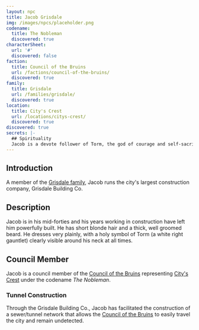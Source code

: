 ```yaml
---
layout: npc
title: Jacob Grisdale
img: /images/npcs/placeholder.png
codename:
  title: The Nobleman
  discovered: true
characterSheet:
  url: '#'
  discovered: false
faction:
  title: Council of the Bruins
  url: /factions/council-of-the-bruins/
  discovered: true
family:
  title: Grisdale
  url: /families/grisdale/
  discovered: true
location:
  title: City's Crest
  url: /locations/citys-crest/
  discovered: true
discovered: true
secrets: |-
  ## Spirituality
  Jacob is a devote follower of Torm, the god of courage and self-sacrifice. He is very clear and open about his faith in Torm, but does not push his religion on others beyond the occasional comment about how good Torm can make one's life.
---
```

## Introduction
A member of the [Grisdale family]({{site.baseurl}}/families/grisdale/), Jacob runs the city's largest construction company, Grisdale Building Co.

## Description
Jacob is in his mid-forties and his years working in construction have left him powerfully built. He has short blonde hair and a thick, well groomed beard. He dresses very plainly, with a holy symbol of Torm (a white right gauntlet) clearly visible around his neck at all times.

## Council Member
Jacob is a council member of the [Council of the Bruins](../../factions/council-of-the-bruins) representing [City's Crest](../../locations/citys-crest/) under the codename *The Nobleman*.

### Tunnel Construction
Through the Grisdale Building Co., Jacob has facilitated the construction of a sewer/tunnel network that allows the [Council of the Bruins](../../factions/council-of-the-bruins) to easily travel the city and remain undetected.
